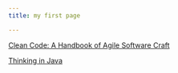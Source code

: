 ```yaml
---
title: my first page

---
```


[Clean Code: A Handbook of Agile Software Craft](docs/cleanCode/cleanCode.md)

[Thinking in Java](docs/tij)